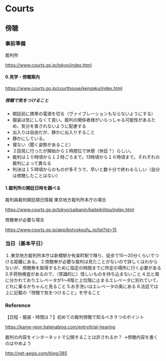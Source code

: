 # Courts

## 傍聴

### 事前準備

裁判所

https://www.courts.go.jp/tokyo/index.html

#### 0.見学・傍聴案内

https://www.courts.go.jp/courthouse/kengaku/index.html

##### 傍聴で気をつけること

- 開廷前に携帯の電源を切る（ヴァイブレーションもならないようにする）
- 服装は気にしなくて良い。裁判の関係者様がいらっしゃる可能性があるため、気分を害されないように配慮する
- 出入りは自由だが、静かに出入りすること
- 静かにしている。
- 寝ない（聞く姿勢があること）
- ２回見に行ったが開始から１時間位で休憩（休廷？）らしい。
- 裁判は１０時頃から１２時ごろまで。13時頃から１６時頃まで。それぞれの裁判によって異なる
- 判決は１５時頃からのものが多そうで、早いと数十分で終わるらしい（自分は傍聴したことはない）

#### 1.裁判所の開廷日時を調べる

裁判員裁判開廷期日情報 東京地方裁判所本庁の場合

https://www.courts.go.jp/tokyo/saibanin/kaiteikijitsu/index.html

傍聴券が必要な場合

https://www.courts.go.jp/app/botyokoufu_jp/list?id=15

### 当日（基本平日）

１.東京地方裁判所本庁は新橋駅か有楽町駅で降り、徒歩で15〜20分くらいでつける距離にある。
2.傍聴券が必要な裁判は見たことがないので詳しくはわからないが、傍聴券を取得するために指定の時間までに所定の場所に行く必要がある
3.手荷物検査があるので、（常識的に）怪しいものを持ち込まないこと
4.北と南に分かれておりエレベータが1〜8階と上位階に止まるエレベータに別れていて、どれに乗るかちゃんと見ること
5.お手洗いはエレベータの奥にある
6.法廷では上に記載の「傍聴で気をつけること」を守ること


### Reference

【日程・服装・時間は？】初めての裁判傍聴で知るべき９つのポイント

https://kame-reon.hatenablog.com/entry/trial-hearing

裁判の内容をインターネットで公開することは許されるか？
→傍聴内容を書くのはやめよう

http://net-aegis.com/blog/385

